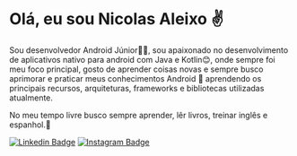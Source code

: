 # Olá, eu sou Nicolas Aleixo ✌️

Sou desenvolvedor Android Júnior👨‍💻, sou apaixonado no desenvolvimento de aplicativos nativo para android com Java e Kotlin😊, onde sempre foi meu foco principal, gosto de aprender coisas novas e sempre busco aprimorar e praticar meus conhecimentos Android 🤘 aprendendo os principais recursos, arquiteturas, frameworks e bibliotecas utilizadas atualmente.

No meu tempo livre busco sempre aprender, lêr livros, treinar inglês e espanhol.🚀

[![Linkedin Badge](https://img.shields.io/badge/-LinkedIn-blue?style=flat-square&logo=Linkedin&logoColor=white&link=https://www.linkedin.com/in/nicolas-aleixo-067865200/)](https://www.linkedin.com/in/nicolas-aleixo-067865200/)
[![Instagram Badge](https://img.shields.io/badge/-Instagram-red?style=flat-square&logo=Instagram&logoColor=white&link=https://www.instagram.com/nicolas09aa/?hl=pt-br)](https://www.instagram.com/nicolas09aa/?hl=pt-br)

